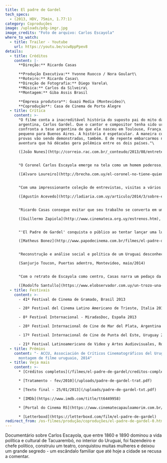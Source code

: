 ```yaml
---
title: El padre de Gardel
tech_specs:
  - (2013, HDV, 75min, 1.77:1)
category: Coproduções
image: /uploads/pdg-imgr.jpg
image_credits: "Foto de arquivo: Carlos Escayola"
where_to_watch:
  - title: Trailer - Youtube
    url: https://youtu.be/scw8ppPpev8
details:
  - title: Créditos
    content: |-
      **Direção:** Ricardo Casas

      **Produção Executiva:** Yvonne Ruocco / Nora Goulart\
      **Roteiro:** Ricardo Casas\
      **Direção de Fotografia:** Diego Varela\
      **Música:** Carlos da Silveira\
      **Montagem:** Giba Assis Brasil

      **Empresa produtora**: Guazú Media (Montevideo)\
      **Coprodução**: Casa de Cinema de Porto Alegre
  - title: Crítica
    content: >-
      "O filme conta a inacreditável história do suposto pai do mito da música
      argentina, Carlos Gardel. Que o cantor e compositor tenha sido uruguaio
      confronta a tese argentina de que ele nasceu em Toulouse, França, e veio
      pequeno para Buenos Aires. A história é espetacular. A maneira como as
      provas vão sendo demonstradas, também. E de repente embarcarmos nessa
      aventura que há décadas gera polêmica entre os dois países."\

      ([João Nunes](http://correio.rac.com.br/_conteudo/2013/08/entretenimento/90310-uruguai-e-brasil-chamam-a-atencao-no-festival-de-gramado.html), Coreio Popular, Campinas, 13/08/2013)


      "O Coronel Carlos Escayola emerge na tela como um homem poderoso, um caudilho que muitos espectadores odiarão de início. Mas, com a necessária objetividade, o filme mostra que esta mesma figura prepotente, a quem se atribuem mais de 50 filhos naturais, era um verdadeiro amante da música, pronto a apoiar todas as iniciativas culturais das redondezas."\

      ([Alvaro Loureiro](http://brecha.com.uy/el-coronel-no-tiene-quien-lo-olvide/), Brecha, Montevideo, 01/05/2014)


      "Com uma impressionante coleção de entrevistas, visitas a vários locais, documentos e dispositivos visuais e narrativos, além de fontes fidedignas e um rigoroso processamento de informação, trata-se um documentário absorvente, altamente informativo e esclarecedor."\

      ([Agustín Acevedo](http://ladiaria.com.uy/articulo/2014/3/sobre-el-tapete-rojo/), La Diaria, Montevideo, 20/03/2014)


      "Ricardo Casas consegue evitar que seu trabalho se converta em um catálogo de cabeças falantes com uma cuidadosa edição de materiais, desde uma ficção histórica brasileira sobre o General Netto até filmes do próprio Gardel, onde o cantor colocou algumas pistas sobre sua vida real."\

      ([Guillermo Zapiola](http://www.cinemateca.org.uy/estrenos.htm), El Pais, Montevideo, 02/05/2014)


      "'El Padre de Gardel' conquista o público ao tentar lançar uma luz não apenas sobre a vida dos Escayola e de Gardel, mas também por fazer um registro histórico de toda uma região, não com um novo olhar, porém resgatando as tradições de uma época."\

      ([Matheus Bonez](http://www.papodecinema.com.br/filmes/el-padre-de-gardel), Papo de cinema, 12/08/2013)


      "Reconstrução e análise social e política de um Uruguai desconhecido, retrato de um caudilho ao mesmo tempo abjeto e fascinante, versão alternativa de tudo o que já foi dito sobre Carlos Gardel, são as coordenadas atravessadas ​​por este documentário, que ainda tem uma ótima realização, preocupada com o essencialmente cinematográfico."\

      (Sanjurjo Toucon, Puertas adentro, Montevideo, maio/2014)


      "Com o retrato de Escayola como centro, Casas narra um pedaço da História do Uruguai, a vida de uma família do século XIX, do progresso e decadência do interior do país. O documentário conta uma trama complexa e termina juntando todas as suas pontas, ao mesmo tiempo que entretém."\

      ([Rodolfo Santullo](https://www.elobservador.com.uy/un-trozo-una-historia-bien-uruguaya-n277907), El Observador, Montevideo, 06/05/2014)
  - title: Festivais
    content: >-
      - 41º Festival de Cinema de Gramado, Brasil 2013

      - 28º Festival del Cinema Latino Americano de Trieste, Italia 2013

      - 8º Festival Internacional - MiradasDoc, España 2013

      - 28º Festival Internacional de Cine de Mar del Plata, Argentina 2013

      - 17º Festival Internacional de Cine de Punta del Este, Uruguay 2014

      - 21º Festival Latinoamericano de Video y Artes Audiovisuales, Rosario, Argentina, 2014
  - title: Prêmios
    content: "- ACCU, Associación de Críticos Cinematográficos del Uruguay: melhor
      montagem de filme uruguaio, 2014"
  - title: Veja mais
    content: >-
      * [Créditos completos](/filmes/el-padre-de-gardel/creditos-completos/)

      * [Tratamento - fev/2010](/uploads/padre-de-gardel-trat.pdf)

      * [Texto final - 25/01/2013](/uploads/padre-de-gardel-txt.pdf)

      * [IMDb](https://www.imdb.com/title/tt6449958)

      * [Portal do Cinema RS](https://www.cinematecapauloamorim.com.br/portaldocinemagaucho/877/el-padre-de-gardel)

      * [Letterboxd](https://letterboxd.com/film/el-padre-de-gardel)
redirect_from: /os-filmes/produção/coproduções/el-padre-de-gardel-0.html
---
```

Documentário sobre Carlos Escayola, que entre 1860 e 1890 dominou a vida política e cultural de Tacuarembó, no interior do Uruguai, foi fazendeiro e chefe político, construiu um teatro, conquistou muitas mulheres e deixou um grande segredo - um escândalo familiar que até hoje a cidade se recusa a comentar.
